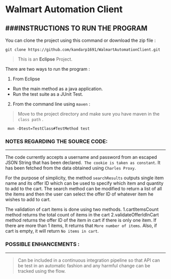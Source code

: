 # Walmart Automation Client

###INSTRUCTIONS TO RUN THE PROGRAM
---

You can clone the project using this command or download the zip file :

```
git clone https://github.com/kandarp1691/WalmartAutomationClient.git
```

> This is an **Eclipse** Project.

There are two ways to run the program :

1. From Eclipse 
  * Run the main method as a java application.
  * Run the test suite as a JUnit Test.

2. From the command line using `maven` :

> Move to the project directory and make sure you have maven in the `class path` .

```
 mvn -Dtest=TestClass#TestMethod test
```



### NOTES REGARDING THE SOURCE CODE:
---

The code currently accepts a username and password from an escaped JSON String that has been declared. 
`The cookie is taken as constant`. It has been fetched from the data obtained using `Charles Proxy`. 

For the purpose of simplicity, the method `searchResults` outputs single item name and its offer ID which can be used to specify which item and quantity to add to the cart. The search method can be modified to return a list of all the items and then the user can select the offer ID of whatever item he wishes to add to cart.

The validation of cart items is done using two methods. 
  1.cartItemsCount method returns the total count of items in the cart
  2.validateOfferIdInCart method returns the offer ID of the item in cart if there is only one item. If there are more        than 1 items, It returns that `More number of items`. Also, if cart is empty, it will return `No items in cart`.                      

### POSSIBLE ENHANCEMENTS :
---

> Can be included in a continuous integration pipeline so that API can be test in an automatic fashion and any harmful change can be tracked using the flow.



